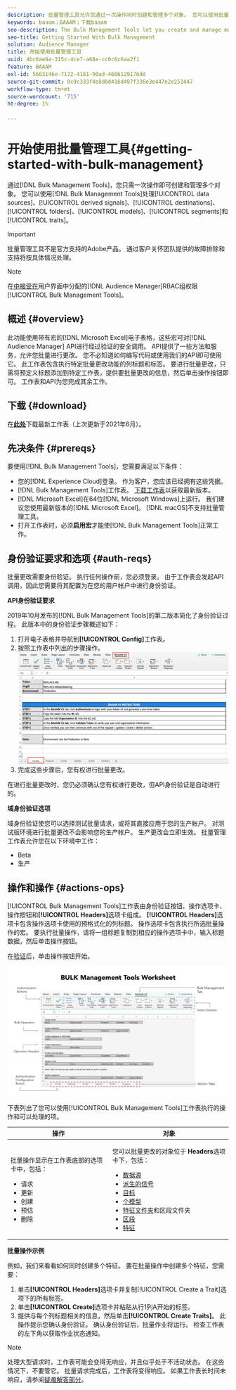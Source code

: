 ```yaml
---
description: 批量管理工具允许您通过一次操作同时创建和管理多个对象。 您可以使用批量管理工具处理数据源、派生的信号、目标、文件夹、区段和特征。
keywords: baaam；BAAAM；下载baaam
seo-description: The Bulk Management Tools let you create and manage multiple objects at once with single operation. You can use Bulk Management Tools to work with data sources, derived signals, destinations, folders, segments, and traits.
seo-title: Getting Started With Bulk Management
solution: Audience Manager
title: 开始使用批量管理工具
uuid: 4bc6ae0a-315c-4ce7-a68e-cc0c6c6aa2f1
feature: BAAAM
exl-id: 5603146e-7172-4181-90ad-4606129176dd
source-git-commit: 0c9c333f4e8d6d416d497f336e3e447e2e251d47
workflow-type: tm+mt
source-wordcount: '715'
ht-degree: 1%

---
```



# 开始使用批量管理工具{#getting-started-with-bulk-management}

通过[!DNL Bulk Management Tools]，您只需一次操作即可创建和管理多个对象。 您可以使用[!DNL Bulk Management Tools]处理[!UICONTROL data sources]、[!UICONTROL derived signals]、[!UICONTROL destinations]、[!UICONTROL folders]、[!UICONTROL models]、[!UICONTROL segments]和[!UICONTROL traits]。

>[!IMPORTANT]
>
>批量管理工具不是官方支持的Adobe产品。 通过客户关怀团队提供的故障排除和支持将按具体情况处理。

<!-- 

c_bulk_start.xml

 -->

>[!NOTE]
>
>在[中接受在](../../features/administration/administration-overview.md)用户界面中分配的[!DNL Audience Manager]RBAC组权限[!UICONTROL Bulk Management Tools]。

## 概述 {#overview}

此功能使用带有宏的[!DNL Microsoft Excel]电子表格，这些宏可对[!DNL Audience Manager] API进行经过验证的安全调用。 API提供了一些方法和服务，允许您批量进行更改。 您不必知道如何编写代码或使用我们的API即可使用它。 此工作表包含执行特定批量更改功能的列标题和标签。 要进行批量更改，只需将预定义标题添加到特定工作表，提供要批量更改的信息，然后单击操作按钮即可。 工作表和API为您完成其余工作。

## 下载 {#download}

在&#x200B;**[此处](assets/BAAAM_V2_20210609.xlsm)**&#x200B;下载最新工作表（上次更新于2021年6月）。

## 先决条件 {#prereqs}

要使用[!DNL Bulk Management Tools]，您需要满足以下条件：

* 您的[!DNL Experience Cloud]登录。 作为客户，您应该已经拥有这些凭据。
* [!DNL Bulk Management Tools]工作表。 [下载工作表](assets/BAAAM_V2_20210609.xlsm)以获取最新版本。
* [!DNL Microsoft Excel]在64位[!DNL Microsoft Windows]上运行。 我们建议您使用最新版本的[!DNL Microsoft Excel]。 [!DNL macOS]不支持批量管理工具。
* 打开工作表时，必须&#x200B;**启用宏**&#x200B;才能使[!DNL Bulk Management Tools]正常工作。

## 身份验证要求和选项 {#auth-reqs}

批量更改需要身份验证。 执行任何操作前，您必须登录。 由于工作表会发起API调用，因此您需要将其配置为在您的用户帐户中进行身份验证。

**API身份验证要求**

2019年10月发布的[!DNL Bulk Management Tools]的第二版本简化了身份验证过程。 此版本中的身份验证步骤概述如下：

1. 打开电子表格并导航到&#x200B;**[!UICONTROL Config]**&#x200B;工作表。
2. 按照工作表中列出的步骤操作。
   ![](assets/baaam-authentication.png)
3. 完成这些步骤后，您有权进行批量更改。

在进行批量更改时，您仍必须确认您有权进行更改，但API身份验证是自动进行的。

**域身份验证选项**

域身份验证使您可以选择测试批量请求，或将其直接应用于您的生产帐户。 对测试版环境进行批量更改不会影响您的生产帐户。 生产更改会立即生效。 批量管理工作表允许您在以下环境中工作：

* Beta
* 生产

## 操作和操作 {#actions-ops}

[!UICONTROL Bulk Management Tools]工作表由身份验证按钮、操作选项卡、操作按钮和&#x200B;**[!UICONTROL Headers]**&#x200B;选项卡组成。 **[!UICONTROL Headers]**&#x200B;选项卡包含操作选项卡使用的预格式化的列标题。 操作选项卡包含执行所选批量操作的宏。 要执行批量操作，请将一组标题复制到相应的操作选项卡中，输入标题数据，然后单击操作按钮。

在[验证](#auth-reqs)后，单击操作按钮开始。

![](assets/baaam-worksheet.png)

下表列出了您可以使用[!UICONTROL Bulk Management Tools]工作表执行的操作和可以处理的项。

<table id="table_B9B3E09B692E42BAA52FB32C18B00709"> 
 <thead> 
  <tr> 
   <th colname="col1" class="entry"> 操作 </th> 
   <th colname="col2" class="entry"> 对象 </th> 
  </tr> 
 </thead>
 <tbody> 
  <tr> 
   <td colname="col1"> <p>批量操作显示在工作表底部的选项卡中，包括： </p> <p> 
     <ul id="ul_49F46B9E00C045D29E40258EB7BDCFBB"> 
      <li id="li_193C41EA19EF4D738FBA037D2BF9B05C">请求 </li> 
      <li id="li_5BE2E13D839F4958AAA5C01B7EFC5096">更新 </li> 
      <li id="li_4CCCC739795945DF8C89787F9A67EB88">创建 </li> 
      <li id="li_C7D36D2BDF0448CEAF3A5EABE41038E8">预估 </li> 
      <li id="li_07A3E94326124A3092362D9896EB7732">删除 </li> 
     </ul> </p> </td> 
   <td colname="col2"> <p>您可以批量更改的对象位于<b><span class="uicontrol"> Headers</span></b>选项卡下，包括： </p> <p> 
     <ul id="ul_A7A96F2B1B63430B9A1E1184AC5FA8F2"> 
      <li id="li_E3D9E2E190B04BE685337AC6140C371C"> <a href="../../features/datasources-list-and-settings.md#data-sources-list-and-settings">数据源</a> </li> 
      <li id="li_B645385E40684FA28770913EAF18CB2C"> <a href="../../features/derived-signals.md">派生的信号</a> </li> 
      <li id="li_9059F8C4A41A410899BDEFC76D3F5949"> <a href="../../features/destinations/destinations.md">目标</a> </li> 
      <li> <a href="../../features/algorithmic-models/understanding-models.md">个模型</a> </li> 
      <li id="li_BB5A445150754E53AA38C78461326932"> <a href="../../features/traits/trait-storage.md#trait-storage">特征文件夹</a>和区段文件夹 </li> 
      <li id="li_7A27DBF64E0945CF8AE8C96E8C6EDA09"> <a href="../../features/segments/segments-purpose.md">区段</a> </li> 
      <li id="li_A4640A34930040DEA8555EAF0AE2A702"> <a href="../../features/traits/trait-details-page.md">特征</a> </li> 
     </ul> </p> </td> 
  </tr> 
 </tbody> 
</table>

**批量操作示例**

例如，我们来看看如何同时创建多个特征。 要在批量操作中创建多个特征，您需要：

1. 单击&#x200B;**[!UICONTROL Headers]**&#x200B;选项卡并复制[!UICONTROL Create a Trait]选项下的所有标签。
2. 单击&#x200B;**[!UICONTROL Create]**&#x200B;选项卡并粘贴从行1列A开始的标签。
3. 提供与每个列标题相关的信息，然后单击&#x200B;**[!UICONTROL Create Traits]**。 此操作提示您确认身份验证。 确认身份验证后，批量作业将运行。 检查工作表的左下角以获取作业状态通知。


>[!NOTE]
>
>处理大型请求时，工作表可能会变得无响应，并且似乎处于不活动状态。 在这些情况下，不要管它。 批量请求完成后，工作表将变得响应。 如果工作表长时间未响应，请参阅[疑难解答部分](../../reference/bulk-management-tools/bulk-troubleshooting.md)。
